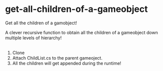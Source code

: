 # get-all-children-of-a-gameobject
Get all the children of a gamobject!

A clever recursive function to obtain all the children of a gameobject down multiple levels of hierarchy! <br><br>
1. Clone
2. Attach ChildList.cs to the parent gameoject.
3. All the children will get appended during the runtime!
